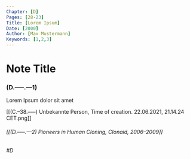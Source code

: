 ```yaml
---
Chapter: [D]
Pages: [28-23]
Title: [Lorem Ipsum]
Date: [2000]
Author: [Max Mustermann]
Keywords: [1,2,3]
---
```


# Note Title
### (D.–––.––1)

Lorem Ipsum dolor sit amet

[[(C.–38.–––) Unbekannte Person, Time of creation. 22.06.2021, 21.14.24 CET.png]]

###### [[(D.–––.––2) Pioneers in Human Cloning, Clonaid, 2006–2009]]

###### #D